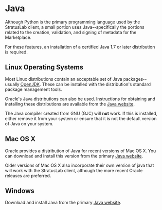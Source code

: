 
# Java

Although Python is the primary programming language used by the
StratusLab client, a small portion uses Java--specifically the
portions related to the creation, validation, and signing of metadata
for the Marketplace.

For these features, an installation of a certified Java 1.7 or later
distribution is required.

## Linux Operating Systems

Most Linux distributions contain an acceptable set of Java
packages--usually [OpenJDK](http://www.openjdk.org/).  These can be
installed with the distribution's standard package management tools.

Oracle's Java distributions can also be used.  Instructions for
obtaining and installing these distributions are available from the
[Java website](http://java.com/).  

The Java compiler created from GNU (GJC) will **not** work.  If this
is installed, either remove it from your system or ensure that it is
not the default version of Java on your system.

## Mac OS X

Oracle provides a distribution of Java for recent versions of Mac OS
X.  You can download and install this version from the primary [Java
website](http://java.com/).

Older versions of Mac OS X also incorporate their own version of
java that will work with the StratusLab client, although the more
recent Oracle releases are preferred.

## Windows

Download and install Java from the primary [Java
website](http://java.com).
